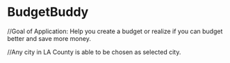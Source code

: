 # BudgetBuddy

//Goal of Application: Help you create a budget or realize if you can budget better and save more money.

//Any city in LA County is able to be chosen as selected city. 
